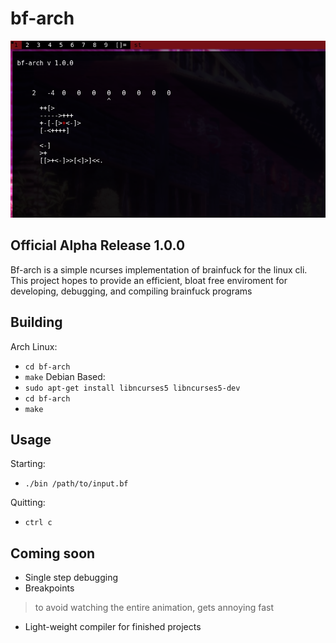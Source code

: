 # bf-arch

![src](https://github.com/WampiFlampi/source/blob/main/bf-crop.png)

## Official Alpha Release 1.0.0
  Bf-arch is a simple ncurses implementation of brainfuck for the linux cli.
  This project hopes to provide an efficient, bloat free enviroment for developing, debugging, and compiling brainfuck programs
## Building
  Arch Linux:
   * ```cd bf-arch```
   * ```make```
  Debian Based:
   * ```sudo apt-get install libncurses5 libncurses5-dev```
   * ```cd bf-arch```
   * ```make```
## Usage
  Starting:
   - ```./bin /path/to/input.bf```
    
  Quitting:
   - ```ctrl c```
    
## Coming soon

  - Single step debugging
  - Breakpoints
  > to avoid watching the entire animation, gets annoying fast
  - Light-weight compiler for finished projects
